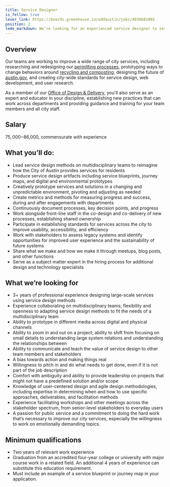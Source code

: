 ```yaml
---
title: Service Designer
is_fellow: true
lever_link: https://boards.greenhouse.io/oddaustin/jobs/4036681002
position: 2
lede_markdown: We’re looking for an experienced service designer to serve on multidisciplinary project teams with career civil servants, actively demonstrating the value of iterative development and user-centered design.
---
```


## Overview


Our teams are working to improve a wide range of city services, including researching and redesigning our [permitting processes](http://permittingatx.com/), prototyping ways to change behaviors around [recycling and composting](http://projects.austintexas.io/projects/vision-zero-waste/about/overview/), designing the future of [austin.gov](http://alpha.austin.gov/), and creating city-wide standards for service design, web development, and user research.		

As a member of our [Office of Design & Delivery](http://odd.austintexas.io/), you'll also serve as an expert and educator in your discipline, establishing new practices that can work across departments and providing guidance and training for your team members and all city staff.

## Salary		

$75,000-$86,000, commensurate with experience		

## What you’ll do:		

* Lead service design methods on multidisciplinary teams to reimagine how the City of Austin provides services for residents
* Produce service design artifacts including service blueprints, journey maps, and digital and environmental prototypes
* Creatively prototype services and solutions in a changing and unpredictable environment, pivoting and adjusting as needed		
* Create metrics and methods for measuring progress and success, during and after engagements with departments
* Continuously document processes, key decision points, and progress		
* Work alongside front-line staff in the co-design and co-delivery of new processes, establishing shared ownership  		
* Participate in establishing standards for services across the city to improve usability, accessibility, and efficiency		
* Work with stakeholders to assess legacy systems and identify opportunities for improved user experience and the sustainability of future systems		
* Share what we make and how we make it through meetups, blog posts, and other functions		
* Serve as a subject matter expert in the hiring process for additional design and technology specialists

## What we’re looking for		
* 3+ years of professional experience designing large-scale services using service design methods		
* Experience collaborating on multidisciplinary teams; flexibility and openness to adapting service design methods to fit the needs of a multidisciplinary team		
* Ability to prototype in different media across digital and physical channels		
* Ability to zoom in and out on a project; ability to shift from focusing on small details to understanding large system relations and understanding the relationships between		
* Ability to communicate and teach the value of service design to other team members and stakeholders		
* A bias towards action and making things real  		
* Willingness to pitch in and do what needs to get done, even if it is not part of the job description  		
* Comfort with ambiguity and ability to provide leadership on projects that might not have a predefined solution and/or scope
* Knowledge of user-centered design and agile design methodologies, including expertise in determining when and how to use specific approaches, deliverables, and facilitation methods		
* Experience facilitating workshops and other meetings across the stakeholder spectrum, from senior-level stakeholders to everyday users		
* A passion for public service and a commitment to doing the hard work that’s necessary to improve our city services, especially the willingness to work on emotionally demanding topics.		

## Minimum qualifications		
* Two years of relevant work experience		
* Graduation from an accredited four-year college or university with major course work in a related field. An additional 4 years of experience can substitute this education requirement.
* Must include an example of a service blueprint or journey map in your application.
